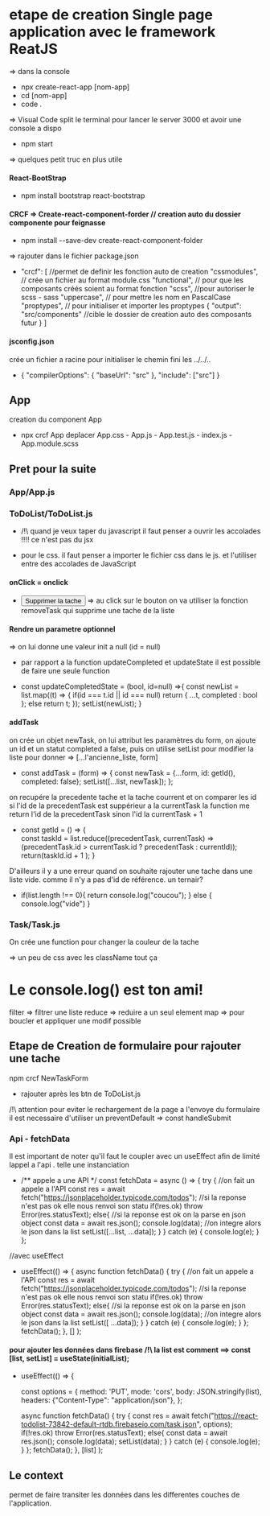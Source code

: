 # etape de creation Single page application avec le framework ReatJS

=> dans la console
* npx create-react-app [nom-app]
* cd [nom-app]
* code . 

=> Visual Code
split le terminal pour lancer le server 3000 et avoir une console a dispo

* npm start

=> quelques petit truc en plus utile
#### React-BootStrap
* npm install bootstrap react-bootstrap

#### CRCF => Create-react-component-forder  // creation auto du dossier componente pour feignasse
* npm install --save-dev create-react-component-folder

=> rajouter dans le fichier package.json
* "crcf": [ //permet de definir les fonction auto de creation
    "cssmodules", // crée un fichier au format module.css
    "functional", // pour que les composants créés soient au format fonction
    "scss", //pour autoriser le scss - sass
    "uppercase", // pour mettre les nom en PascalCase
    "proptypes", // pour initialiser et importer les proptypes
    {
        "output": "src/components" //cible le dossier de creation auto des composants futur
    }
]

#### jsconfig.json 
crée un fichier a racine pour initialiser le chemin fini les ../../.. 
* {
    "compilerOptions": {
    "baseUrl": "src"
    },
    "include": ["src"]
}


## App
creation du component App

* npx crcf App
deplacer App.css - App.js - App.test.js - index.js -App.module.scss

## Pret pour la suite

### App/App.js

### ToDoList/ToDoList.js

* /!\ quand je veux taper du javascript il faut penser a ouvrir les accolades !!!! ce n'est pas du jsx

* pour le css. il faut penser a importer le fichier css dans le js. et l'utiliser entre des accolades de JavaScript

#### onClick = onclick
 * <button onClick={removeTask}>Supprimer la tache</button>
 => au click sur le bouton on va utiliser la fonction removeTask qui supprime une tache de la liste


 #### Rendre un parametre optionnel
=> on lui donne une valeur init a null (id = null)
 * par rapport a la function updateCompleted et updateState il est possible de faire une seule function

 * const updateCompletedState = (bool, id=null) =>{
     const newList = list.map((t) => {
         if(id === t.id || id === null) return {
             ...t, completed : bool
         };
         else return t;
     });
        setList(newList);
 }
 

#### addTask
on crée un objet newTask, on lui attribut les paramètres du form, on ajoute un id et un statut completed a false, puis on utilise setList pour modifier la liste pour donner => [...l'ancienne_liste, form]
* const addTask = (form) => {
    const newTask = {...form, id: getId(), completed: false};
    setList([...list, newTask]);
};

on recupére la precedente tache et la tache courrent et on comparer les id
si l'id de la precedentTask est suppérieur a la currentTask
la function me return l'id de la precedentTask sinon l'id la currentTask  + 1
*  const getId = () => {   
    const taskId = list.reduce((precedentTask, currentTask) => (precedentTask.id > currentTask.id ? precedentTask : currentId));
    return(taskId.id + 1 );
 }

D'ailleurs il y a une erreur quand on souhaite rajouter une tache dans une liste vide. comme il n'y a pas d'id de référence.
un ternair?
* if(list.length !== 0){
       return console.log("coucou");
     } else {
       console.log("vide")
     }




### Task/Task.js
  On crée une function pour changer la couleur de la tache

=> un peu de css avec les className tout ça

# Le console.log() est ton ami!


filter => filtrer une liste
reduce => reduire a un seul element
map => pour boucler et appliquer une modif possible

## Etape de Creation de formulaire pour rajouter une tache

npm crcf NewTaskForm

* rajouter après les btn de ToDoList.js 
 <NewTaskForm />
 /!\ attention pour eviter le rechargement de la page a l'envoye du formulaire il est necessaire d'utiliser un preventDefault  => const handleSubmit

### Api - fetchData

Il est important de noter qu'il faut le coupler avec un useEffect afin de limité lappel a l'api . telle une instanciation
 * /** appele a une API */
   const fetchData = async () => {
     try {
       //on fait un appele a l'API
        const res = await fetch("https://jsonplaceholder.typicode.com/todos");
        //si la reponse n'est pas ok elle nous renvoi son statu
        if(!res.ok) throw Error(res.statusText);
        else{
          //si la reponse est ok on la parse en json object
          const data = await res.json();
          console.log(data);
          //on integre alors le json dans la list
          setList([...list, ...data]);
        }
     } catch (e) {
        console.log(e);
     }
   };

//avec useEffect

* useEffect(() => {
     async function fetchData() {
     try {
       //on fait un appele a l'API
        const res = await fetch("https://jsonplaceholder.typicode.com/todos");
        //si la reponse n'est pas ok elle nous renvoi son statu
        if(!res.ok) throw Error(res.statusText);
        else{
          //si la reponse est ok on la parse en json object
          const data = await res.json();
          console.log(data);
          //on integre alors le json dans la list
          setList([ ...data]);
        }
     } catch (e) {
        console.log(e);
     }
   };
      fetchData();
   }, []
   );


#### pour ajouter les données dans firebase /!\ la list est comment ==>   const [list, setList] = useState(initialList);
 * useEffect(() => {

    const options = {
      method: 'PUT',
      mode: 'cors',
      body: JSON.stringify(list),
      headers: {"Content-Type": "application/json"},
    };

     async function fetchData() {
        try {
            const res = await fetch("https://react-todolist-73842-default-rtdb.firebaseio.com/task.json", options);
            if(!res.ok) throw Error(res.statusText);
            else{
                const data = await res.json();
                console.log(data);
                setList(data);
              }
        } catch (e) {
            console.log(e);
        }
      };
          fetchData();
      }, [list]
   );

## Le context

permet de faire transiter les données dans les differentes couches de l'application.